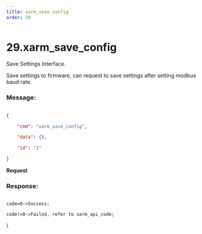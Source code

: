 ```yaml
---
title: xarm_save_config
order: 29
---
```

# 29.xarm\_save\_config



 
Save Settings Interface.

Save settings to firmware, can request to save settings after setting modbus baud rate.






### Message:  



```json

{

    "cmd": "xarm_save_config",

    "data": {},

    "id": "1"

}

```     
**Request**









### Response:     



```

code=0->Success;

code!=0->Failed, refer to xarm_api_code;

```



\










